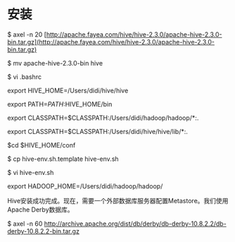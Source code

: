 # 安装

$  axel -n 20 [http://apache.fayea.com/hive/hive-2.3.0/apache-hive-2.3.0-bin.tar.gz](http://apache.fayea.com/hive/hive-2.3.0/apache-hive-2.3.0-bin.tar.gz)

$ mv apache-hive-2.3.0-bin hive

$ vi .bashrc

export HIVE\_HOME=/Users/didi/hive/hive

export PATH=$PATH:$HIVE\_HOME/bin

export CLASSPATH=$CLASSPATH:/Users/didi/hadoop/hadoop/\*:.

export CLASSPATH=$CLASSPATH:/Users/didi/hive/hive/lib/\*:.

$cd $HIVE\_HOME/conf

$   cp hive-env.sh.template hive-env.sh

$ vi hive-env.sh

export HADOOP\_HOME=/Users/didi/hadoop/hadoop/

Hive安装成功完成。现在，需要一个外部数据库服务器配置Metastore。我们使用Apache Derby数据库。

$ axel -n 60 http://archive.apache.org/dist/db/derby/db-derby-10.8.2.2/db-derby-10.8.2.2-bin.tar.gz

